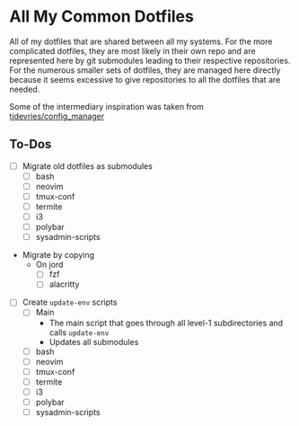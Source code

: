 All My Common Dotfiles
======================

All of my dotfiles that are shared between all my systems. For the more complicated dotfiles, they are most likely in their own repo and are represented here by git submodules leading to their respective repositories. For the numerous smaller sets of dotfiles, they are managed here directly because it seems excessive to give repositories to all the dotfiles that are needed.

Some of the intermediary inspiration was taken from [tjdevries/config_manager](https://github.com/tjdevries/config_manager)

To-Dos
------

* [ ] Migrate old dotfiles as submodules
  * [ ] bash
  * [ ] neovim
  * [ ] tmux-conf
  * [ ] termite
  * [ ] i3
  * [ ] polybar
  * [ ] sysadmin-scripts
* Migrate by copying
  * On jord
    * [ ] fzf
    * [ ] alacritty
* [ ] Create `update-env` scripts
  * [ ] Main
    - The main script that goes through all level-1 subdirectories and calls `update-env`
    - Updates all submodules
  * [ ] bash
  * [ ] neovim
  * [ ] tmux-conf
  * [ ] termite
  * [ ] i3
  * [ ] polybar
  * [ ] sysadmin-scripts
